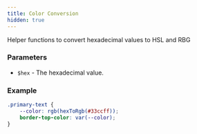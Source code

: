 ```yaml
---
title: Color Conversion
hidden: true
---
```


Helper functions to convert hexadecimal values to HSL and RBG

###  Parameters
- `$hex` - The hexadecimal value.

### Example

```scss
.primary-text {
    --color: rgb(hexToRgb(#33ccff));
    border-top-color: var(--color);
}
```
